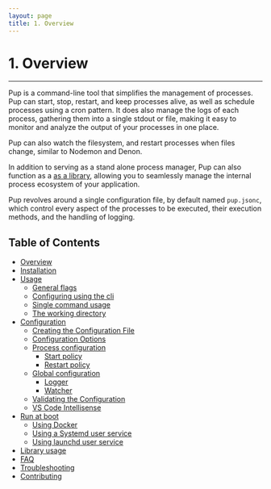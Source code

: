 ```yaml
---
layout: page
title: 1. Overview
---
```


# 1. Overview

---

Pup is a command-line tool that simplifies the management of processes. Pup can start, stop, restart, and keep processes alive, as well as schedule processes using a cron pattern. It does also manage
the logs of each process, gathering them into a single stdout or file, making it easy to monitor and analyze the output of your processes in one place.

Pup can also watch the filesystem, and restart processes when files change, similar to Nodemon and Denon.

In addition to serving as a stand alone process manager, Pup can also function as a [as a library](./library.html), allowing you to seamlessly manage the internal process ecosystem of your
application.

Pup revolves around a single configuration file, by default named `pup.jsonc`, which control every aspect of the processes to be executed, their execution methods, and the handling of logging.

## Table of Contents

- [Overview](./)
- [Installation](./installation.html)
- [Usage](./usage.html)
  - [General flags](./usage.html#general-flags)
  - [Configuring using the cli](./usage.html#configuring-using-the-cli)
  - [Single command usage](./usage.html#single-command-usage)
  - [The working directory](./usage.html#working-directory)
- [Configuration](./configuration.html)
  - [Creating the Configuration File](./configuration.html#creating-the-configuration-file)
  - [Configuration Options](./configuration.html#configuration-options)
  - [Process configuration](./configuration.html#process-configuration)
    - [Start policy](./configuration.html#start-policy)
    - [Restart policy](./configuration.html#restart-policy)
  - [Global configuration](./configuration.html#global-configuration)
    - [Logger](./configuration.html#watcher)
    - [Watcher](./configuration.html#logger)
  - [Validating the Configuration](./configuration.html#validating-the-configuration)
  - [VS Code Intellisense](./configuration.html#vs-code-intellisense)
- [Run at boot](./service.html)
  - [Using Docker](./service.html#using-docker)
  - [Using a Systemd user service](./service.html#using-a-systemd-user-service)
  - [Using launchd user service](./service.html#using-launchd-on-macos)
- [Library usage](./library.html)
- [FAQ](./faq.html#faq)
- [Troubleshooting](./troubleshooting.html#troubleshooting)
- [Contributing](./contributing.html)
